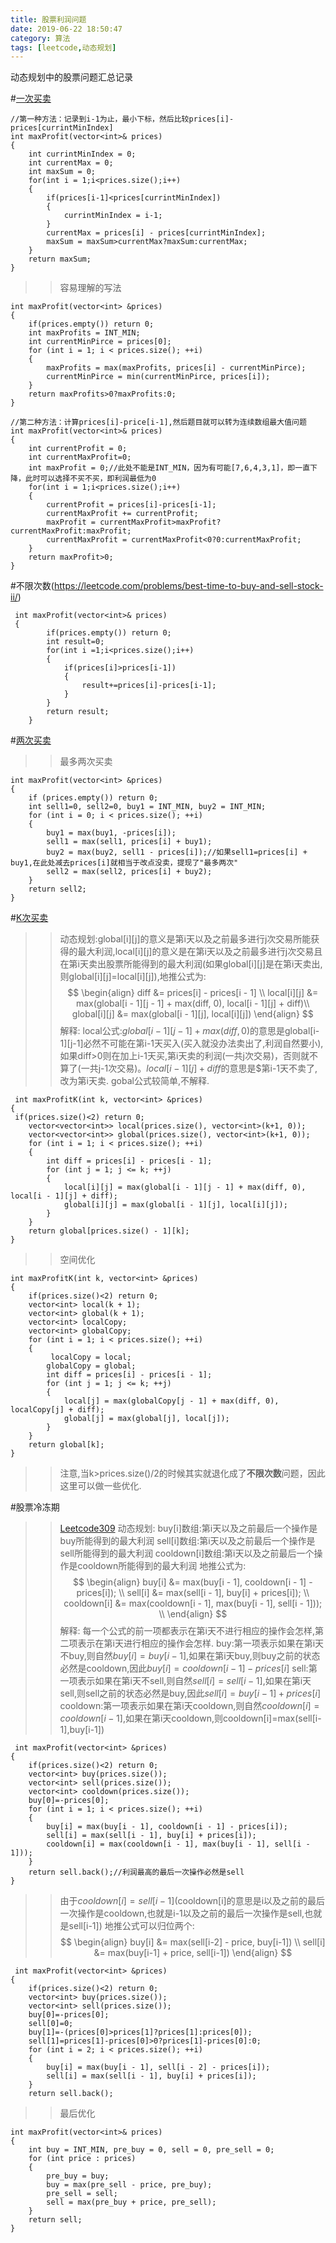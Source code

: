 ```yaml
---
title: 股票利润问题
date: 2019-06-22 18:50:47
category: 算法
tags: [leetcode,动态规划]
---
```


动态规划中的股票问题汇总记录

#[一次买卖](https://leetcode.com/problems/best-time-to-buy-and-sell-stock/)

```
//第一种方法：记录到i-1为止，最小下标，然后比较prices[i]-prices[currintMinIndex]
int maxProfit(vector<int>& prices) 
{
	int currintMinIndex = 0;
	int currentMax = 0;
	int maxSum = 0;
	for(int i = 1;i<prices.size();i++)
	{
		if(prices[i-1]<prices[currintMinIndex])
		{
			currintMinIndex = i-1;
		}
		currentMax = prices[i] - prices[currintMinIndex];
		maxSum = maxSum>currentMax?maxSum:currentMax;
	}     
	return maxSum;
}
```
>>容易理解的写法

```
int maxProfit(vector<int> &prices)
{
    if(prices.empty()) return 0;
    int maxProfits = INT_MIN;
    int currentMinPirce = prices[0];
    for (int i = 1; i < prices.size(); ++i)
    {
        maxProfits = max(maxProfits, prices[i] - currentMinPirce);
        currentMinPirce = min(currentMinPirce, prices[i]);
    }
    return maxProfits>0?maxProfits:0;
}
```

```
//第二种方法：计算prices[i]-price[i-1],然后题目就可以转为连续数组最大值问题
int maxProfit(vector<int>& prices) 
{
	int currentProfit = 0;
	int currentMaxProfit=0;
	int maxProfit = 0;//此处不能是INT_MIN，因为有可能[7,6,4,3,1]，即一直下降，此时可以选择不买不买，即利润最低为0
	for(int i = 1;i<prices.size();i++)
	{
		currentProfit = prices[i]-prices[i-1];
		currentMaxProfit += currentProfit;
		maxProfit = currentMaxProfit>maxProfit?currentMaxProfit:maxProfit;
		currentMaxProfit = currentMaxProfit<0?0:currentMaxProfit;
	}
	return maxProfit>0;
}
```

#不限次数(https://leetcode.com/problems/best-time-to-buy-and-sell-stock-ii/)

```
 int maxProfit(vector<int>& prices) 
 {
        if(prices.empty()) return 0;
        int result=0;
        for(int i =1;i<prices.size();i++)
        {
            if(prices[i]>prices[i-1])
            {
                result+=prices[i]-prices[i-1];
            }
        }
        return result;
    }
```

#[两次买卖](https://leetcode.com/problems/best-time-to-buy-and-sell-stock-iii/)
>>最多两次买卖

```
int maxProfit(vector<int> &prices)
{
    if (prices.empty()) return 0;
    int sell1=0, sell2=0, buy1 = INT_MIN, buy2 = INT_MIN;
    for (int i = 0; i < prices.size(); ++i)
    {
        buy1 = max(buy1, -prices[i]);
        sell1 = max(sell1, prices[i] + buy1);
        buy2 = max(buy2, sell1 - prices[i]);//如果sell1=prices[i] + buy1,在此处减去prices[i]就相当于改点没卖，提现了"最多两次"
        sell2 = max(sell2, prices[i] + buy2);
    }
    return sell2;
}
```


#[K次买卖](https://leetcode.com/problems/best-time-to-buy-and-sell-stock-iii/)
>>动态规划:global[i][j]的意义是第i天以及之前最多进行j次交易所能获得的最大利润,local[i][j]的意义是在第i天以及之前最多进行j次交易且在第i天卖出股票所能得到的最大利润(如果global[i][j]是在第i天卖出,则global[i][j]=local[i][j]),地推公式为:
$$
\begin{align}
diff &= prices[i] - prices[i - 1] \\
local[i][j] &= max(global[i - 1][j - 1] + max(diff, 0), local[i - 1][j] + diff)\\
 global[i][j] &= max(global[i - 1][j], local[i][j]) \end{align}
$$
解释:
local公式:$global[i-1][j-1]+max(diff,0)$的意思是global[i-1][j-1]必然不可能在第i-1天买入(买入就没办法卖出了,利润自然要小),如果diff>0则在加上i-1天买,第i天卖的利润(一共j次交易)，否则就不算了(一共j-1次交易)。$local[i - 1][j] + diff$的意思是$第i-1天不卖了,改为第i天卖.
gobal公式较简单,不解释.

```
 int maxProfitK(int k, vector<int> &prices)
{
 if(prices.size()<2) return 0;       
    vector<vector<int>> local(prices.size(), vector<int>(k+1, 0));
    vector<vector<int>> global(prices.size(), vector<int>(k+1, 0));
    for (int i = 1; i < prices.size(); ++i)
    {
        int diff = prices[i] - prices[i - 1];
        for (int j = 1; j <= k; ++j)
        {
            local[i][j] = max(global[i - 1][j - 1] + max(diff, 0), local[i - 1][j] + diff);
            global[i][j] = max(global[i - 1][j], local[i][j]);
        }
    }
    return global[prices.size() - 1][k];
}
```

>>空间优化

```
int maxProfitK(int k, vector<int> &prices)
{
    if(prices.size()<2) return 0;
    vector<int> local(k + 1);
    vector<int> global(k + 1);
    vector<int> localCopy;
    vector<int> globalCopy;
    for (int i = 1; i < prices.size(); ++i)
    {
         localCopy = local;
        globalCopy = global;
        int diff = prices[i] - prices[i - 1];
        for (int j = 1; j <= k; ++j)
        {
            local[j] = max(globalCopy[j - 1] + max(diff, 0), localCopy[j] + diff);
            global[j] = max(global[j], local[j]);
        }
    }
    return global[k];
}
```
>>注意,当k>prices.size()/2的时候其实就退化成了**不限次数**问题，因此这里可以做一些优化.

#股票冷冻期
>>[Leetcode309](https://leetcode.com/problems/best-time-to-buy-and-sell-stock-with-cooldown/)
动态规划:
buy[i]数组:第i天以及之前最后一个操作是buy所能得到的最大利润
sell[i]数组:第i天以及之前最后一个操作是sell所能得到的最大利润
cooldown[i]数组:第i天以及之前最后一个操作是cooldown所能得到的最大利润
地推公式为:
$$
\begin{align}
        buy[i] &= max(buy[i - 1], cooldown[i - 1] - prices[i]); \\
        sell[i] &= max(sell[i - 1], buy[i] + prices[i]); \\
        cooldown[i] &= max(cooldown[i - 1], max(buy[i - 1], sell[i - 1])); \\
\end{align}
$$
解释:
每一个公式的前一项都表示在第i天不进行相应的操作会怎样,第二项表示在第i天进行相应的操作会怎样.
buy:第一项表示如果在第i天不buy,则自然$buy[i]=buy[i-1]$,如果在第i天buy,则buy之前的状态必然是cooldown,因此$buy[i]=cooldown[i-1]-prices[i]$
sell:第一项表示如果在第i天不sell,则自然$sell[i]=sell[i-1]$,如果在第i天sell,则sell之前的状态必然是buy,因此$sell[i]=buy[i-1]+prices[i]$
cooldown:第一项表示如果在第i天cooldown,则自然$cooldown[i]=cooldown[i-1]$,如果在第i天cooldown,则cooldown[i]=max(sell[i-1],buy[i-1])

```
 int maxProfit(vector<int> &prices)
{
    if(prices.size()<2) return 0;
    vector<int> buy(prices.size());
    vector<int> sell(prices.size());
    vector<int> cooldown(prices.size());
    buy[0]=-prices[0];
    for (int i = 1; i < prices.size(); ++i)
    {
        buy[i] = max(buy[i - 1], cooldown[i - 1] - prices[i]);
        sell[i] = max(sell[i - 1], buy[i] + prices[i]);
        cooldown[i] = max(cooldown[i - 1], max(buy[i - 1], sell[i - 1]));
    }
    return sell.back();//利润最高的最后一次操作必然是sell
}
```

>>由于$cooldown[i] = sell[i-1]$(cooldown[i]的意思是i以及之前的最后一次操作是cooldown,也就是i-1以及之前的最后一次操作是sell,也就是sell[i-1])
地推公式可以归位两个:
$$
\begin{align}
buy[i]  &= max(sell[i-2] - price, buy[i-1]) \\
sell[i] &= max(buy[i-1] + price, sell[i-1])
\end{align}
$$

```
 int maxProfit(vector<int> &prices)
{
    if(prices.size()<2) return 0;
    vector<int> buy(prices.size());
    vector<int> sell(prices.size());
    buy[0]=-prices[0];
    sell[0]=0;
    buy[1]=-(prices[0]>prices[1]?prices[1]:prices[0]);
    sell[1]=prices[1]-prices[0]>0?prices[1]-prices[0]:0;
    for (int i = 2; i < prices.size(); ++i)
    {
        buy[i] = max(buy[i - 1], sell[i - 2] - prices[i]);
        sell[i] = max(sell[i - 1], buy[i] + prices[i]);
    }
    return sell.back();
```
>>最后优化

```
int maxProfit(vector<int>& prices) 
{
    int buy = INT_MIN, pre_buy = 0, sell = 0, pre_sell = 0;
    for (int price : prices) 
    {
        pre_buy = buy;
        buy = max(pre_sell - price, pre_buy);
        pre_sell = sell;
        sell = max(pre_buy + price, pre_sell);
    }
    return sell;
}
```